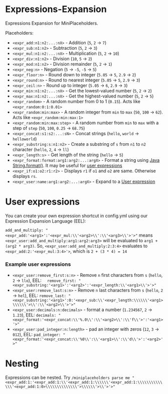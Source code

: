 # Expressions-Expansion
Expressions Expansion for MiniPlaceholders.

Placeholders:
- `<expr_add:n1:n2:...:nX>` - Addition (`5`, `2` -> `7`)
- `<expr_sub:n1:n2>` - Subtraction (`5`, `2` -> `3`)
- `<expr_mul:n1:n2:...:nX>` - Multiplication (`5`, `2` -> `10`)
- `<expr_div:n1:n2>` - Division (`10`, `5` -> `2`)
- `<expr_mod:n1:n2>` - Division remainder (`5`, `2` -> `1`)
- `<expr_neg:n>` - Negation (`5` -> `-5`, `-5` -> `5`)
- `<expr_floor:n>` - Round down to integer (`5.05` -> `5`, `2.9` -> `2`)
- `<expr_round:n>` - Round to nearest integer (`5.05` -> `5`, `2.9` -> `3`)
- `<expr_ceil:n>` - Round up to integer (`5.05` -> `6`, `2.9` -> `3`)
- `<expr_min:n1:n2:...:nX>` - Get the lowest-valued number (`5`, `2` -> `2`)
- `<expr_max:n1:n2:...:nX>` - Get the highest-valued number (`5`, `2` -> `5`)
- `<expr_random>` - A random number from 0 to 1 (`0.15`). Acts like `<expr_random:0:1:0.01>`
- `<expr_random:min:max>` - A random integer from `min` to `max` (`50`, `100` -> `62`). Acts like `<expr_random:min:max:1>`
- `<expr_random:min:max:step>` - A random number from `min` to `max` with a step of `step` (`50`, `100`, `0.25` -> `68.75`)
- `<expr_concat:s1:s2:...:sN>` - Concat strings (`hello`, `world` -> `helloworld`)
- `<expr_substring:s:n1:n2>` - Create a substring of `s` from `n1` to `n2` character (`hello`, `2`, `4` -> `ll`)
- `<expr_length:s>` - Get length of the string (`hello` -> `5`)
- `<expr_format:format:arg1:arg2:...:argX>` - Format a string using [Java String.format()](https://www.javatpoint.com/java-string-format). It may be useful for [user expressions](#User-expressions)
- `<expr_if:o1:o2:r1:r2>` - Displays `r1` if `o1` and `o2` are same. Otherwise displays `rs`.
- `<expr_user:name:arg1:arg2:...:argX>` - Expand to a [User expression](#User-expressions)

# User expressions
You can create your own expression shortcut in config.yml using our Expression Expansion Language (EEL):

`add_and_multiply: "<expr_add:'<arg1>':'<expr_mul:\\'<arg2>\\':\\'<arg3>\\'>'>"` means `<expr_user:add_and_multiply:arg1:arg2:arg3>` will be evaluated to `arg1 + (arg2 * arg3)`. So, `<expr_user:add_and_multiply:2:3:4>` evaluates to `<expr_add:2:'<expr_mul:3:4>'>`, which is `2 + (3 * 4) = 14`

### Example user expressions
- `<expr_user:remove_first:s:n>` - Remove `n` first characters from `s` (`hello`, `2` -> `llo`), EEL: `  remove_first: "<expr_substring:'<arg1>':'<arg2>':'<expr_length:\\'<arg1>\\'>'>"`
- `<expr_user:remove_last:s:n>` - Remove `n` last characters from `s` (`hello`, `2` -> `hel`), EEL: `remove_last: "<expr_substring:'<arg1>':0:'<expr_sub:\\'<expr_length:\\\\\\'<arg1>\\\\\\'>\\':\\'<arg2>\\'>'>"`
- `<expr_user:decimals:n:decimals>` - format a number (`1.234567`, `2` -> `1.23`), EEL: `decimals: "<expr_format:'<expr_concat:\\'%.0\\':\\'<arg2>\\':\\'f\\'>':'<arg1>'>"`
- `<expr_user:pad_integer:n:length>` - pad an integer with zeros (`12`, `3` -> `012`), EEL: `pad_integer: "<expr_format:'<expr_concat:\\'%0\\':\\'<arg1>\\':\\'d\\'>':'<arg2>'>"`

# Nesting
Expressions can be nested. Try `/miniplaceholders parse me "<expr_add:1:'<expr_add:1:\\'<expr_add:1:\\\\\\'<expr_add:1:\\\\\\\\\\\\\\'<expr_add:1:0>\\\\\\\\\\\\\\'>\\\\\\'>\\'>'>"`
